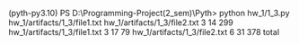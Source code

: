 (pyth-py3.10) PS D:\Programming-Project(2_sem)\Pyth> python hw_1/1_3.py hw_1/artifacts/1_3/file1.txt hw_1/artifacts/1_3/file2.txt
3 14 299 hw_1/artifacts/1_3/file1.txt
3 17 79 hw_1/artifacts/1_3/file2.txt
6 31 378 total
